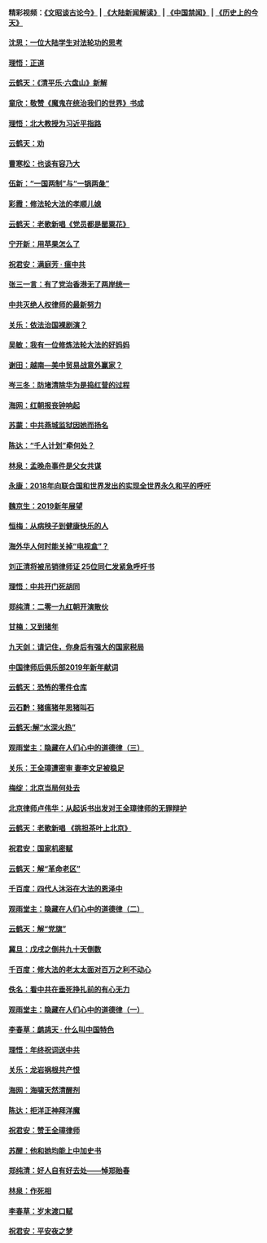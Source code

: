 #### 精彩视频：[《文昭谈古论今》](https://github.com/gfw-breaker/wenzhao/blob/master/README.md?t=01090331) | [《大陆新闻解读》](https://github.com/gfw-breaker/ntdtv-comedy/blob/master/README.md?t=01090331) | [《中国禁闻》](https://github.com/gfw-breaker/ntdtv-news/blob/master/README.md?t=01090331) | [《历史上的今天》](https://github.com/gfw-breaker/today-in-history/blob/master/README.md?t=01090331) 

#### [沈思：一位大陆学生对法轮功的思考](../pages/nsc993/n10960706.md?t=01090331) 

#### [理悟：正道](../pages/nsc993/n10960529.md?t=01090331) 

#### [云鹤天：《清平乐‧六盘山》新解](../pages/nsc993/n10959258.md?t=01090331) 

#### [童欣：敬赞《魔鬼在统治我们的世界》书成](../pages/nsc993/n10959244.md?t=01090331) 

#### [理悟：北大教授为习近平指路](../pages/nsc993/n10959234.md?t=01090331) 

#### [云鹤天：劝](../pages/nsc993/n10959226.md?t=01090331) 

#### [曹寒松：也谈有容乃大](../pages/nsc993/n10959191.md?t=01090331) 

#### [伍新：“一国两制”与“一锅两彘”](../pages/nsc993/n10958297.md?t=01090331) 

#### [彩霞：修法轮大法的孝顺儿媳](../pages/nsc993/n10958333.md?t=01090331) 

#### [云鹤天：老歌新唱《党员都是罂粟花》](../pages/nsc993/n10958225.md?t=01090331) 

#### [宁开新：用苹果怎么了](../pages/nsc993/n10955962.md?t=01090331) 

#### [祝君安：满庭芳 · 瘟中共](../pages/nsc993/n10955949.md?t=01090331) 

#### [张三一言：有了党治香港无了两岸统一](../pages/nsc993/n10955943.md?t=01090331) 

#### [中共灭绝人权律师的最新努力](../pages/nsc993/n10954725.md?t=01090331) 

#### [关乐：依法治国裸剧演？](../pages/nsc993/n10952420.md?t=01090331) 

#### [吴敏：我有一位修炼法轮大法的好妈妈](../pages/nsc993/n10952484.md?t=01090331) 

#### [谢田：越南—美中贸易战意外赢家？](../pages/nsc993/n10940351.md?t=01090331) 

#### [岑三冬：防堵清除华为是捣红营的过程](../pages/nsc993/n10952342.md?t=01090331) 

#### [海网：红朝报丧钟响起](../pages/nsc993/n10951480.md?t=01090331) 

#### [苏蒙：中共燕城监狱因她而扬名](../pages/nsc993/n10951476.md?t=01090331) 

#### [陈达：“千人计划”牵何处？](../pages/nsc993/n10951466.md?t=01090331) 

#### [林泉：孟晚舟事件是父女共谋](../pages/nsc993/n10947780.md?t=01090331) 

#### [永康：2018年向联合国和世界发出的实现全世界永久和平的呼吁](../pages/nsc993/n10947756.md?t=01090331) 

#### [魏京生：2019新年展望](../pages/nsc993/n10947691.md?t=01090331) 

#### [恒梅：从病秧子到健康快乐的人](../pages/nsc993/n10947469.md?t=01090331) 

#### [海外华人何时能关掉“电视盒”？](../pages/nsc993/n10945406.md?t=01090331) 

#### [刘正清将被吊销律师证 25位同仁发紧急呼吁书](../pages/nsc993/n10944361.md?t=01090331) 

#### [理悟：中共开门死胡同](../pages/nsc993/n10944908.md?t=01090331) 

#### [郑纯清：二零一九红朝开演散伙](../pages/nsc993/n10944905.md?t=01090331) 

#### [甘楠：又到猪年](../pages/nsc993/n10944903.md?t=01090331) 

#### [九天剑：请记住，你身后有强大的国家税局](../pages/nsc993/n10944885.md?t=01090331) 

#### [中国律师后俱乐部2019年新年献词](../pages/nsc993/n10944348.md?t=01090331) 

#### [云鹤天：恐怖的零件仓库](../pages/nsc993/n10942847.md?t=01090331) 

#### [云石黔：猪瘟猪年思猪叫石](../pages/nsc993/n10943180.md?t=01090331) 

#### [云鹤天:解“水深火热”](../pages/nsc993/n10942828.md?t=01090331) 

#### [观雨堂主：隐藏在人们心中的道德律（三）](../pages/nsc993/n10941445.md?t=01090331) 

#### [关乐：王全璋遭密审 妻李文足被稳足](../pages/nsc993/n10941420.md?t=01090331) 

#### [梅绽：北京当局何处去](../pages/nsc993/n10941407.md?t=01090331) 

#### [北京律师卢伟华：从起诉书出发对王全璋律师的无罪辩护](../pages/nsc993/n10939303.md?t=01090331) 

#### [云鹤天：老歌新唱 《挑担茶叶上北京》](../pages/nsc993/n10937870.md?t=01090331) 

#### [祝君安：国家机密赋](../pages/nsc993/n10937863.md?t=01090331) 

#### [云鹤天：解“革命老区”](../pages/nsc993/n10937858.md?t=01090331) 

#### [千百度：四代人沐浴在大法的恩泽中](../pages/nsc993/n10937630.md?t=01090331) 

#### [观雨堂主：隐藏在人们心中的道德律（二）](../pages/nsc993/n10937219.md?t=01090331) 

#### [云鹤天：解“党旗”](../pages/nsc993/n10937211.md?t=01090331) 

#### [冀旦：戊戌之倒共九十天倒数](../pages/nsc993/n10937168.md?t=01090331) 

#### [千百度：修大法的老太太面对百万之利不动心](../pages/nsc993/n10934913.md?t=01090331) 

#### [佚名：看中共在垂死挣扎前的有心无力](../pages/nsc993/n10934707.md?t=01090331) 

#### [观雨堂主：隐藏在人们心中的道德律（一）](../pages/nsc993/n10934699.md?t=01090331) 

#### [李春草：鹧鸪天 ‧ 什么叫中国特色](../pages/nsc993/n10934694.md?t=01090331) 

#### [理悟：年终祝词送中共](../pages/nsc993/n10933269.md?t=01090331) 

#### [关乐：龙岩祸根共产恨](../pages/nsc993/n10933253.md?t=01090331) 

#### [海网：海啸天然清醒剂](../pages/nsc993/n10933251.md?t=01090331) 

#### [陈达：拒洋正神拜洋魔](../pages/nsc993/n10933235.md?t=01090331) 

#### [祝君安：赞王全璋律师](../pages/nsc993/n10933273.md?t=01090331) 

#### [苏醒：他和她均能上中加史书](../pages/nsc993/n10933262.md?t=01090331) 

#### [郑纯清：好人自有好去处——悼郑贻春](../pages/nsc993/n10933256.md?t=01090331) 

#### [林泉：作死相](../pages/nsc993/n10933248.md?t=01090331) 

#### [李春草：岁末渡口赋](../pages/nsc993/n10933243.md?t=01090331) 

#### [祝君安：平安夜之梦](../pages/nsc993/n10931089.md?t=01090331) 

